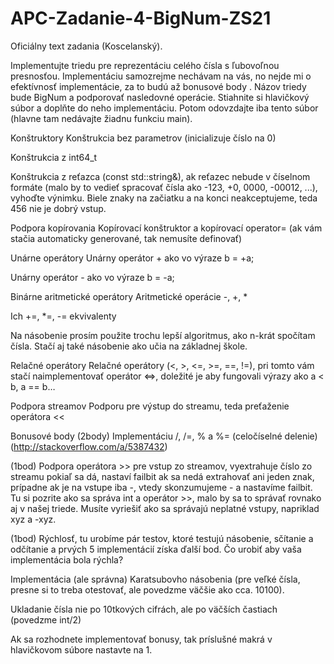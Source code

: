 # APC-Zadanie-4-BigNum-ZS21

Oficiálny text zadania (Koscelanský).

Implementujte triedu pre reprezentáciu celého čísla s ľubovoľnou presnosťou. Implementáciu samozrejme nechávam na vás, no nejde mi o efektívnosť implementácie, za to budú až bonusové body . Názov triedy bude BigNum a podporovať nasledovné operácie. Stiahnite si hlavičkový súbor a doplňte do neho implementáciu. Potom odovzdajte iba tento súbor (hlavne tam nedávajte žiadnu funkciu main).

Konštruktory
Konštrukcia bez parametrov (inicializuje číslo na 0)

Konštrukcia z int64_t

Konštrukcia z reťazca (const std::string&), ak reťazec nebude v číselnom formáte (malo by to vedieť spracovať čísla ako -123, +0, 0000, -00012, ...), vyhoďte výnimku. Biele znaky na začiatku a na konci neakceptujeme, teda    456 nie je dobrý vstup. 

Podpora kopírovania
Kopírovací konštruktor a kopírovací operator= (ak vám stačia automaticky generované, tak nemusíte definovať)

Unárne operátory
Unárny operátor + ako vo výraze b = +a; 

Unárny operátor - ako vo výraze b = -a;

Binárne aritmetické operátory
Aritmetické operácie -, +, *

Ich +=, *=, -= ekvivalenty

Na násobenie prosím použite trochu lepší algoritmus, ako n-krát spočítam čísla. Stačí aj také násobenie ako učia na základnej škole.

Relačné operátory
Relačné operátory (<, >, <=, >=, ==, !=), pri tomto vám stačí naimplementovať operátor <=>, doležité je aby fungovali výrazy ako a < b, a == b…

Podpora streamov
Podporu pre výstup do streamu, teda preťaženie operátora <<

Bonusové body
(2body) Implementáciu /, /=, % a %= (celočíselné delenie) (http://stackoverflow.com/a/5387432)

(1bod) Podpora operátora >> pre vstup zo streamov, vyextrahuje číslo zo streamu pokiaľ sa dá, nastaví failbit ak sa nedá extrahovať ani jeden znak, prípadne ak je na vstupe iba -, vtedy skonzumujeme - a nastavíme failbit. Tu si pozrite ako sa správa int a operátor >>, malo by sa to správať rovnako aj v našej triede. Musíte vyriešiť ako sa správajú neplatné vstupy, napriklad xyz a -xyz. 

(1bod) Rýchlosť, tu urobíme pár testov, ktoré testujú násobenie, sčítanie a odčítanie a prvých 5 implementácií získa ďalší bod. Čo urobiť aby vaša implementácia bola rýchla?

Implementácia (ale správna) Karatsubovho násobenia (pre veľké čísla, presne si to treba otestovať, ale povedzme väčšie ako cca. 10100). 

Ukladanie čísla nie po 10tkových cifrách, ale po väčších častiach (povedzme int/2)

Ak sa rozhodnete implementovať bonusy, tak príslušné makrá v hlavičkovom súbore nastavte na 1.
